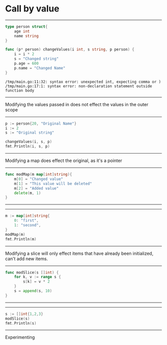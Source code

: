 
# Call by value

---
```go
type person struct{
	age int
	name string
}

func (p* person) changeValues(i int, s string, p person) {
	i = i * 2
	s = "Changed string"
	p.age = 600
	p.name = "Changed Name"
}
```
```output
/tmp/main.go:11:32: syntax error: unexpected int, expecting comma or )
/tmp/main.go:17:1: syntax error: non-declaration statement outside function body
```
---
Modifying the values passed in does not effect the values in the outer scope

---
```go
p := person{20, "Original Name"}
i := 2
s := "Original string"

changeValues(i, s, p)
fmt.Println(i, s, p)
```
---
Modifying a map does effect the original, as it's a pointer

---
```go
func modMap(m map[int]string){
	m[0] = "Changed value"
	m[1] = "This value will be deleted"
	m[2] = "Added value"
	delete(m, 1)
}
```
---
---
```go
m := map[int]string{
	0: "first",
	1: "second",
}
modMap(m)
fmt.Println(m)
```
---
Modifying a slice will only effect items that have already been initialized, can't add new items.

---
```go
func modSlice(s []int) {
	for k, v := range s {
		s[k] = v * 2
	}
	s = append(s, 10)
}
```
---
---
```go
s := []int{1,2,3}
modSlice(s)
fmt.Println(s)
```
---
Experimenting
